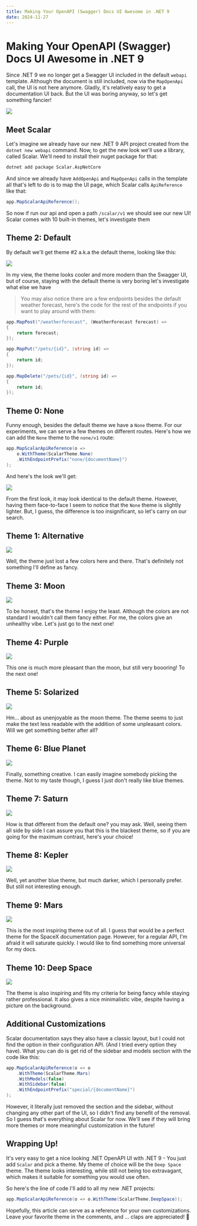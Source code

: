 ```yaml
---
title: Making Your OpenAPI (Swagger) Docs UI Awesome in .NET 9
date: 2024-11-27
---
```


# Making Your OpenAPI (Swagger) Docs UI Awesome in .NET 9

Since .NET 9 we no longer get a Swagger UI included in the default `webapi` template. Although the document is still included, now via the `MapOpenApi` call, the UI is not here anymore. Gladly, it's relatively easy to get a documentation UI back. But the UI was boring anyway, so let's get something fancier!

![](thumb.png)

## Meet Scalar

Let's imagine we already have our new .NET 9 API project created from the `dotnet new webapi` command. Now, to get the new look we'll use a library, called Scalar. We'll need to install their nuget package for that:

```sh
dotnet add package Scalar.AspNetCore
```

And since we already have `AddOpenApi` and `MapOpenApi` calls in the template all that's left to do is to map the UI page, which Scalar calls `ApiReference` like that:

```csharp
app.MapScalarApiReference();
```

So now if run our api and open a path `/scalar/v1` we should see our new UI! Scalar comes with 10 built-in themes, let's investigate them

## Theme 2: Default

By default we'll get theme #2 a.k.a the default theme, looking like this:

![](default.png)

In my view, the theme looks cooler and more modern than the Swagger UI, but of course, staying with the default theme is very boring let's investigate what else we have

> You may also notice there are a few endpoints besides the default weather forecast, here's the code for the rest of the endpoints if you want to play around with them:

```csharp
app.MapPost("/weatherforecast", (WeatherForecast forecast) =>
{
    return forecast;
});

app.MapPut("/pets/{id}", (string id) =>
{
    return id;
});

app.MapDelete("/pets/{id}", (string id) =>
{
    return id;
});
```

## Theme 0: None

Funny enough, besides the default theme we have a `None` theme. For our experiments, we can serve a few themes on different routes. Here's how we can add the `None` theme to the `none/v1` route:

```csharp
app.MapScalarApiReference(o => 
    o.WithTheme(ScalarTheme.None)
    .WithEndpointPrefix("none/{documentName}")
);
```

And here's the look we'll get:

![](none.png)

From the first look, it may look identical to the default theme. However, having them face-to-face I seem to notice that the `None` theme is slightly lighter. But, I guess, the difference is too insignificant, so let's carry on our search.

## Theme 1: Alternative

![](alternative.png)

Well, the theme just lost a few colors here and there. That's definitely not something I'll define as fancy.

## Theme 3: Moon

![](moon.png)

To be honest, that's the theme I enjoy the least. Although the colors are not standard I wouldn't call them fancy either. For me, the colors give an unhealthy vibe. Let's just go to the next one!

## Theme 4: Purple

![](purple.png)

This one is much more pleasant than the moon, but still very boooring! To the next one!

## Theme 5: Solarized

![](solarized.png)

Hm... about as unenjoyable as the moon theme. The theme seems to just make the text less readable with the addition of some unpleasant colors. Will we get something better after all?

## Theme 6: Blue Planet

![](blue-planet.png)

Finally, something creative. I can easily imagine somebody picking the theme. Not to my taste though, I guess I just don't really like blue themes.

## Theme 7: Saturn

![](saturn.png)

How is that different from the default one? you may ask. Well, seeing them all side by side I can assure you that this is the blackest theme, so if you are going for the maximum contrast, here's your choice!

## Theme 8: Kepler

![](kepler.png)

Well, yet another blue theme, but much darker, which I personally prefer. But still not interesting enough.

## Theme 9: Mars

![](mars.png)

This is the most inspiring theme out of all. I guess that would be a perfect theme for the SpaceX documentation page. However, for a regular API, I'm afraid it will saturate quickly. I would like to find something more universal for my docs.

## Theme 10: Deep Space

![](deep.png)

The theme is also inspiring and fits my criteria for being fancy while staying rather professional. It also gives a nice minimalistic vibe, despite having a picture on the background.

## Additional Customizations

Scalar documentation says they also have a classic layout, but I could not find the option in their configuration API. (And I tried every option they have). What you can do is get rid of the sidebar and models section with the code like this:

```csharp
app.MapScalarApiReference(o => o
    .WithTheme(ScalarTheme.Mars)
    .WithModels(false)
    .WithSidebar(false)
    .WithEndpointPrefix("special/{documentName}")
);
```

However, it literally just removed the section and the sidebar, without changing any other part of the UI, so I didn't find any benefit of the removal. So I guess that's everything about Scalar for now. We'll see if they will bring more themes or more meaningful customization in the future!

## Wrapping Up!

It's very easy to get a nice looking .NET OpenAPI UI with .NET 9 - You just add `Scalar` and pick a theme. My theme of choice will be the `Deep Space` theme. The theme looks interesting, while still not being too extravagant, which makes it suitable for something you would use often.

So here's the line of code I'll add to all my new .NET projects:

```csharp
app.MapScalarApiReference(o => o.WithTheme(ScalarTheme.DeepSpace));
```

Hopefully, this article can serve as a reference for your own customizations. Leave your favorite theme in the comments, and ... claps are appreciated! 👏
